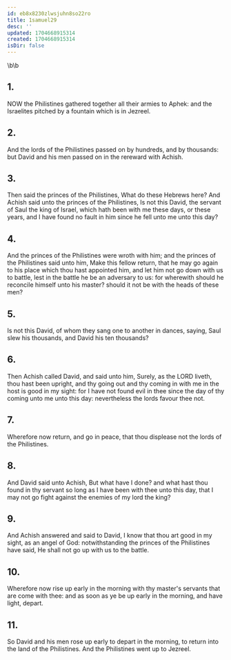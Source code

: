 ```yaml
---
id: eb8x8230zlwsjuhn8so22ro
title: 1samuel29
desc: ''
updated: 1704668915314
created: 1704668915314
isDir: false
---
```

\b\b
## 1.
NOW the Philistines gathered together all their armies to Aphek: and the Israelites pitched by a fountain which is in Jezreel.
## 2.
And the lords of the Philistines passed on by hundreds, and by thousands: but David and his men passed on in the rereward with Achish.
## 3.
Then said the princes of the Philistines, What do these Hebrews here?  And Achish said unto the princes of the Philistines, Is not this David, the servant of Saul the king of Israel, which hath been with me these days, or these years, and I have found no fault in him since he fell unto me unto this day?
## 4.
And the princes of the Philistines were wroth with him; and the princes of the Philistines said unto him, Make this fellow return, that he may go again to his place which thou hast appointed him, and let him not go down with us to battle, lest in the battle he be an adversary to us: for wherewith should he reconcile himself unto his master?  should it not be with the heads of these men?
## 5.
Is not this David, of whom they sang one to another in dances, saying, Saul slew his thousands, and David his ten thousands?
## 6.
Then Achish called David, and said unto him, Surely, as the LORD liveth, thou hast been upright, and thy going out and thy coming in with me in the host is good in my sight: for I have not found evil in thee since the day of thy coming unto me unto this day: nevertheless the lords favour thee not.
## 7.
Wherefore now return, and go in peace, that thou displease not the lords of the Philistines.
## 8.
And David said unto Achish, But what have I done?  and what hast thou found in thy servant so long as I have been with thee unto this day, that I may not go fight against the enemies of my lord the king?
## 9.
And Achish answered and said to David, I know that thou art good in my sight, as an angel of God: notwithstanding the princes of the Philistines have said, He shall not go up with us to the battle.
## 10.
Wherefore now rise up early in the morning with thy master's servants that are come with thee: and as soon as ye be up early in the morning, and have light, depart.
## 11.
So David and his men rose up early to depart in the morning, to return into the land of the Philistines.  And the Philistines went up to Jezreel.
